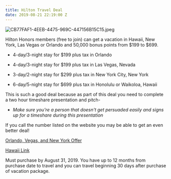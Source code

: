 ```yaml
---
title: Hilton Travel Deal
date: 2019-08-21 22:19:00 Z
---
```


![CB77FAF1-4EEB-4475-969C-447156B15C15.jpeg](/uploads/CB77FAF1-4EEB-4475-969C-447156B15C15.jpeg)

Hilton Honors members (free to join) can get a vacation in Hawaii, New York, Las Vegas or Orlando and 50,000 bonus points from $199 to $699.

* 4-day/3-night stay for $199 plus tax in Orlando

* 4-day/3-night stay for $199 plus tax in Las Vegas, Nevada

* 3-day/2-night stay for $299 plus tax in New York City, New York

* 6-day/5-night stay for $699 plus tax in Honolulu or Waikoloa, Hawaii

This is such a good deal because as part of this deal you need to complete a two hour timeshare presentation and pitch-

* *Make sure you're a person that doesn't get persuaded easily and signs up for a timeshare during this presentation*

If you call the number listed on the website you may be able to get an even better deal!

[Orlando, Vegas, and New York Offer](https://www.hiltongrandvacations.com/offers/hilton/honors/email/0819/orllvny/lastchance/index.html?sourceCode=588&WT.mc_id=zLADA0WW1XX2OLA3DA4Aff5Aff6MULTIBR7_138624670_1635394)

[Hawaii Link](https://www.hiltongrandvacations.com/offers/hilton/honors/email/0819/hi/lastchance/index.html)

Must purchase by August 31, 2019. You have up to 12 months from purchase date to travel and you can travel beginning 30 days after purchase of vacation package.